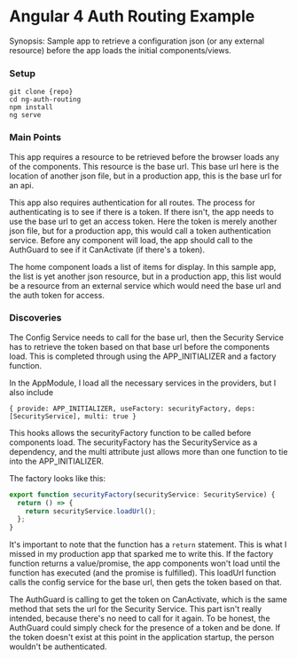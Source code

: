 # Angular 4 Auth Routing Example

Synopsis: Sample app to retrieve a configuration json (or any external resource) before the app loads the initial components/views.

### Setup

```
git clone {repo}
cd ng-auth-routing
npm install
ng serve
```

### Main Points

This app requires a resource to be retrieved before the browser loads any of the components. This resource is the base url. This base url here is the location of another json file, but in a production app, this is the base url for an api. 

This app also requires authentication for all routes. The process for authenticating is to see if there is a token. If there isn't, the app needs to use the base url to get an access token. Here the token is merely another json file, but for a production app, this would call a token authentication service. Before any component will load, the app should call to the AuthGuard to see if it CanActivate (if there's a token).

The home component loads a list of items for display. In this sample app, the list is yet another json resource, but in a production app, this list would be a resource from an external service which would need the base url and the auth token for access.

### Discoveries

The Config Service needs to call for the base url, then the Security Service has to retrieve the token based on that base url before the components load. This is completed through using the APP_INITIALIZER and a factory function.

In the AppModule, I load all the necessary services in the providers, but I also include

`{ provide: APP_INITIALIZER, useFactory: securityFactory, deps: [SecurityService], multi: true }`

This hooks allows the securityFactory function to be called before components load. The securityFactory has the SecurityService as a dependency, and the multi attribute just allows more than one function to tie into the APP_INITIALIZER.

The factory looks like this:

```ts
export function securityFactory(securityService: SecurityService) {
  return () => {
    return securityService.loadUrl();
  };
}
```

It's important to note that the function has a `return` statement. This is what I missed in my production app that sparked me to write this. If the factory function returns a value/promise, the app components won't load until the function has executed (and the promise is fulfilled). This loadUrl function calls the config service for the base url, then gets the token based on that.

The AuthGuard is calling to get the token on CanActivate, which is the same method that sets the url for the Security Service. This part isn't really intended, because there's no need to call for it again. To be honest, the AuthGuard could simply check for the presence of a token and be done. If the token doesn't exist at this point in the application startup, the person wouldn't be authenticated. 
